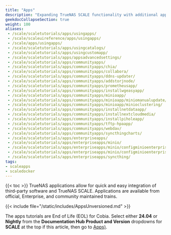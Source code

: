 ```yaml
---
title: "Apps"
description: "Expanding TrueNAS SCALE functionality with additional applications."
geekdocCollapseSection: true
weight: 100
aliases:
 - /scale/scaletutorials/apps/usingapps/
 - /scale/scaleuireference/apps/usingapps/
 - /scale/apps/usingapps/
 - /scale/scaletutorials/apps/usingcatalogs/
 - /scale/scaletutorials/apps/usingcustomapp/
 - /scale/scaletutorials/apps/appsadvancedsettings/
 - /scale/scaletutorials/apps/communityapps/
 - /scale/scaletutorials/apps/communityapps/chia/
 - /scale/scaletutorials/apps/communityapps/collabora/
 - /scale/scaletutorials/apps/communityapps/ddns-updater/
 - /scale/scaletutorials/apps/communityapps/addstorjnode/
 - /scale/scaletutorials/apps/communityapps/prometheusapp/
 - /scale/scaletutorials/apps/communityapps/installwgeasyapp/
 - /scale/scaletutorials/apps/communityapps/minioapp/
 - /scale/scaletutorials/apps/communityapps/minioapp/miniomanualupdate/
 - /scale/scaletutorials/apps/communityapps/minioapp/minioclustering/
 - /scale/scaletutorials/apps/communityapps/installnetdataapp/
 - /scale/scaletutorials/apps/communityapps/installnextcloudmedia/
 - /scale/scaletutorials/apps/communityapps/installpiholeapp/
 - /scale/scaletutorials/apps/communityapps/tftp-hpaapp/
 - /scale/scaletutorials/apps/communityapps/webdav/
 - /scale/scaletutorials/apps/communityapps/syncthingcharts/
 - /scale/scaletutorials/apps/enterpriseapps/
 - /scale/scaletutorials/apps/enterpriseapps/minio/
 - /scale/scaletutorials/apps/enterpriseapps/minio/configminioenterprisemnmd/
 - /scale/scaletutorials/apps/enterpriseapps/minio/configminioenterprisesnmd/
 - /scale/scaletutorials/apps/enterpriseapps/syncthing/
tags:
- scaleapps
- scaledocker
---
```


{{< toc >}}
TrueNAS applications allow for quick and easy integration of third-party software and TrueNAS SCALE.
Applications are available from official, Enterprise, and community maintained trains.

{{< include file="/static/includes/AppsUnversioned.md" >}}

The apps tutorials are End of Life (EOL) for Cobia.
Select either **24.04** or **Nightly** from the **Documentation Hub Product and Version** dropdowns for **SCALE** at the top if this article, then go to [Apps)](https://www.truenas.com/docs/scale/scaletutorials/apps/).